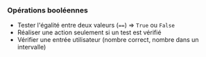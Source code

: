 ### Opérations booléennes

* Tester l'égalité entre deux valeurs (`==`) => `True` ou `False`
* Réaliser une action seulement si un test est vérifié
* Vérifier une entrée utilisateur (nombre correct, nombre dans un intervalle)

